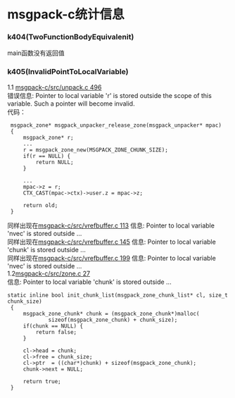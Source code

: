 msgpack-c统计信息
=======================
### k404(TwoFunctionBodyEquivalenit)
main函数没有返回值<br>
### k405(InvalidPointToLocalVariable)
1.1 [msgpack-c/src/unpack.c 496](msgpack-c/src/unpack.c#L496)<br>
错误信息: Pointer to local variable 'r' is stored outside the scope of this variable. Such a pointer will become invalid.<br>
代码：
```
 msgpack_zone* msgpack_unpacker_release_zone(msgpack_unpacker* mpac)
 {
     msgpack_zone* r;
     ...
     r = msgpack_zone_new(MSGPACK_ZONE_CHUNK_SIZE);
     if(r == NULL) {
         return NULL;
     }

     ...
     mpac->z = r;
     CTX_CAST(mpac->ctx)->user.z = mpac->z;

     return old;
 }
```
同样出现在[msgpack-c/src/vrefbuffer.c 113](msgpack-c/src/vrefbuffer.c#L113) 信息: Pointer to local variable 'nvec' is stored outside ...<br>
同样出现在[msgpack-c/src/vrefbuffer.c 145](msgpack-c/src/vrefbuffer.c#L145) 信息: Pointer to local variable 'chunk' is stored outside ...<br>
同样出现在[msgpack-c/src/vrefbuffer.c 199](msgpack-c/src/vrefbuffer.c#L199) 信息: Pointer to local variable 'nvec' is stored outside ...<br>
1.2[msgpack-c/src/zone.c 27](msgpack-c/src/zone.c#L27)<br>
信息: Pointer to local variable 'chunk' is stored outside ...
```
static inline bool init_chunk_list(msgpack_zone_chunk_list* cl, size_t chunk_size)
 {
     msgpack_zone_chunk* chunk = (msgpack_zone_chunk*)malloc(
             sizeof(msgpack_zone_chunk) + chunk_size);
     if(chunk == NULL) {
         return false;
     }

     cl->head = chunk;
     cl->free = chunk_size;
     cl->ptr  = ((char*)chunk) + sizeof(msgpack_zone_chunk);
     chunk->next = NULL;

     return true;
 }
```
